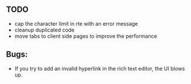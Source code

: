 ## TODO

- cap the character limit in rte with an error message
- cleanup duplicated code
- move tabs to client side pages to improve the performance

## Bugs:

- If you try to add an invalid hyperlink in the rich text editor, the UI blows up.

